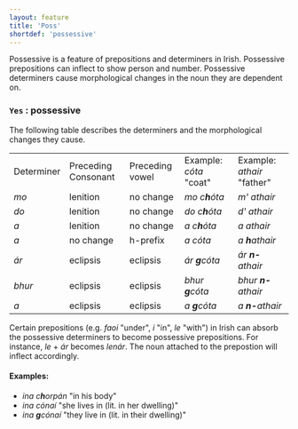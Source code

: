 ```yaml
---
layout: feature
title: 'Poss'
shortdef: 'possessive'
---
```


Possessive is a feature of prepositions and determiners in Irish. Possessive prepositions can inflect to show person and number. Possessive determiners cause morphological changes in the noun they are dependent on. 

### `Yes` : possessive

The following table describes the determiners and the morphological changes they cause.

<table>
<tr><td>Determiner</td><td>Preceding Consonant</td><td>Preceding vowel</td><td>Example: <em>cóta</em> "coat"</td><td>Example: <em>athair</em> "father"</td></tr>
<tr><td><em>mo</em></td><td>lenition</td><td>no change</td><td><em>mo c<b>h</b>óta</em></td><td><em>m' athair</em></td></tr>
<tr><td><em>do</em></td><td>lenition</td><td>no change</td><td><em>do c<b>h</b>óta</em></td><td><em>d' athair</em></td></tr>
<tr><td><em>a</em></td><td>lenition</td><td>no change</td><td><em>a c<b>h</b>óta</em></td><td><em>a athair</em></td></tr>
<tr><td><em>a</em></td><td>no change</td><td>h-prefix</td><td><em>a cóta</em></td><td><em>a <b>h</b>athair</em></td></tr>
<tr><td><em>ár</em></td><td>eclipsis</td><td>eclipsis</td><td><em>ár <b>g</b>cóta</em></td><td><em>ár <b>n-</b>athair</em></td></tr>
<tr><td><em>bhur</em></td><td>eclipsis</td><td>eclipsis</td><td><em>bhur <b>g</b>cóta</em></td><td><em>bhur <b>n-</b>athair</em></td></tr>
<tr><td><em>a</em></td><td>eclipsis</td><td>eclipsis</td><td><em>a <b>g</b>cóta</em></td><td><em>a <b>n-</b>athair</em></td></tr>
</table>

Certain prepositions (e.g. _faoi_ "under", _i_ "in", _le_ "with") in Irish can absorb the possessive determiners to become possessive prepositions. For instance, _le_ + _ár_ becomes _lenár_. The noun attached to the prepostion will inflect accordingly.

#### Examples:

* _ina c<b>h</b>orpán_ "in his body"
* _ina cónaí_ "she lives in (lit. in her dwelling)"
* _ina <b>g</b>cónaí_ "they live in (lit. in their dwelling)"                                                                                                                                                                                                                                                                                                                                                        
